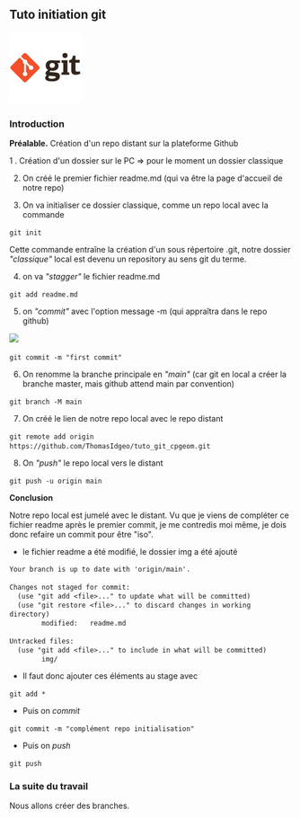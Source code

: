 Tuto initiation git
----------------------

![](https://github.com/ThomasIdgeo/svg_ressources_idgeo/blob/main/icons_png/git-original-wordmark.png)

### Introduction

**Préalable.** Création d'un repo distant sur la plateforme Github

1 . Création d'un dossier sur le PC => pour le moment un dossier classique

2. On créé le premier fichier readme.md (qui va être la page d'accueil de notre repo)

3. On va initialiser ce dossier classique, comme un repo local avec la commande 

```git init```

Cette commande entraîne la création d'un sous répertoire .git, notre dossier *"classique"* local est devenu un repository au sens git du terme.

4. on va *"stagger"* le fichier readme.md

```git add readme.md```

5. on *"commit"* avec l'option message -m (qui appraîtra dans le repo github)

![](img/message_commit.png)

```git commit -m "first commit"```

6. On renomme la branche principale en *"main"* (car git en local a créer la branche master, mais github attend main par convention)

```git branch -M main```

7. On créé le lien de notre repo local avec le repo distant

```git remote add origin https://github.com/ThomasIdgeo/tuto_git_cpgeom.git```

8. On *"push"* le repo local vers le distant

```git push -u origin main```

**Conclusion**

Notre repo local est jumelé avec le distant. Vu que je viens de compléter ce fichier readme après le premier commit, je me contredis moi même, je dois donc refaire un commit pour être "iso".

- le fichier readme a été modifié, le dossier img a été ajouté
```
Your branch is up to date with 'origin/main'.

Changes not staged for commit:
  (use "git add <file>..." to update what will be committed)
  (use "git restore <file>..." to discard changes in working directory)
        modified:   readme.md

Untracked files:
  (use "git add <file>..." to include in what will be committed)
        img/
```

- Il faut donc ajouter ces éléments au stage avec

```git add *```

- Puis on *commit*

```git commit -m "complément repo initialisation"```

- Puis on *push*

```git push```

### La suite du travail

Nous allons créer des branches.